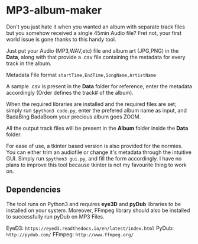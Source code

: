 # MP3-album-maker

Don't you just hate it when you wanted an album with separate track files but you somehow received a single 45min Audio file? Fret not, your first world issue is gone thanks to this handy tool.

Just put your Audio (MP3,WAV,etc) file and album art (JPG,PNG) in the **Data**, along with that provide a .csv file containing the metadata for every track in the album.

Metadata File format `startTime,EndTime,SongName,ArtistName`

A sample .csv is present in the **Data** folder for reference, enter the metadata accordingly (Order defines the track# of the album).

When the required libraries are installed and the required files are set; simply run `$python3 code.py`, enter the prefered album name as input, and BadaBing BadaBoom your precious album goes ZOOM.

All the output track files will be present in the **Album** folder inside the **Data** folder.


For ease of use, a tkinter based version is also provided for the normies. You can either trim an audiofile or change it's metadata through the intuitive GUI. Simply run `$python3 gui.py`, and fill the form accordingly. I have no plans to improve this tool because tkinter is not my favourite thing to work on.


## Dependencies
The tool runs on Python3 and requires **eye3D** and **pyDub** libraries to be installed on your system. Moreover, FFmpeg library should also be installed to successfully run pyDub on MP3 Files.

EyeD3: `https://eyed3.readthedocs.io/en/latest/index.html`
PyDub: `http://pydub.com/`
FFmpeg: `http://www.ffmpeg.org/`
